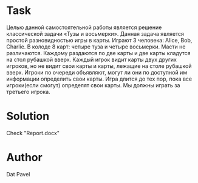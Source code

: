 # Task
Целью данной самостоятельной работы является решение классической задачи «Тузы и восьмерки». Данная задача является простой разновидностью игры в карты.
Играют 3 человека: Alice, Bob, Charlie. 
В колоде 8 карт: четыре туза и четыре восьмерки. Масти не различаются. Каждому раздаются по две карты и две карты кладутся на стол рубашкой вверх. 
Каждый игрок видит карты двух других игроков, но не видит свои карты и карты, лежащие на столе рубашкой вверх.
Игроки по очереди объявляют, могут ли они по доступной им информации определить свои карты. Игра длится до тех пор, пока все игроки(если смогут) определят свои карты.
Мы должны играть за третьего игрока.
# Solution
Check "Report.docx"
# Author
Dat Pavel